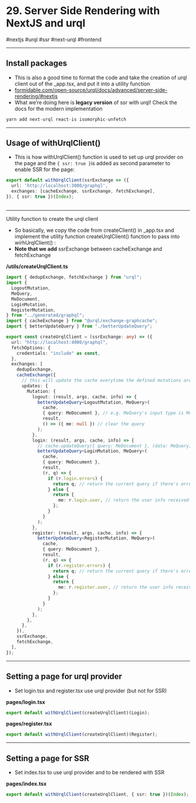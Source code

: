 # 29\. Server Side Rendering with NextJS and urql

⁠#nextjs #urql #ssr #next-urql #frontend  

* * *

## Install packages

- This is also a good time to format the code and take the creation of urql client out of the \_app.tsx, ⁠and put it into a utility function
- [formidable.com/open-source/urql/docs/advanced/server-side-rendering/#nextjs](https://formidable.com/open-source/urql/docs/advanced/server-side-rendering/#nextjs "https://formidable.com/open-source/urql/docs/advanced/server-side-rendering/#nextjs") 
- What we’re doing here is **legacy version** of ssr with urql! Check the docs for the modern implementation

  

```typescript
yarn add next-urql react-is isomorphic-unfetch
```

  

* * *

## Usage of withUrqlClient()

- This is how withUrqlClient() function is used to set up urql provider on the page and the `⁠{ ssr: true }`⁠is added as second parameter to enable SSR for the page:

  

```typescript
export default withUrqlClient(ssrExchange => ({
  url: 'http://localhost:3000/graphql',
  exchanges: [cacheExchange, ssrExchange, fetchExchange],
}), { ssr: true })(Index);
```

  

## 

* * *

Utility function to create the urql client

- So basically, we copy the code from createClient() in \_app.tsx and implement the utility function createUrqlClient() function to pass into wirhUrqlClient() :
- **Note that we add** ssrExchange between cacheExchange and fetchExchange

  

**/utils/createUrqlClient.ts**

```typescript
import { dedupExchange, fetchExchange } from "urql";
import {
  LogoutMutation,
  MeQuery,
  MeDocument,
  LoginMutation,
  RegisterMutation,
} from "../generated/graphql";
import { cacheExchange } from "@urql/exchange-graphcache";
import { betterUpdateQuery } from "./betterUpdateQuery";

export const createUrqlClient = (ssrExchange: any) => ({
  url: "http://localhost:4000/graphql",
  fetchOptions: {
    credentials: "include" as const,
  },
  exchanges: [
    dedupExchange,
    cacheExchange({
      // this will update the cache everytime the defined mutations are run run
      updates: {
        Mutation: {
          logout: (result, args, cache, info) => {
            betterUpdateQuery<LogoutMutation, MeQuery>(
              cache,
              { query: MeDocument }, // e.g. MeQuery's input type is MeDocument
              result,
              () => ({ me: null }) // clear the query
            );
          },
          login: (result, args, cache, info) => {
            // cache.updateQuery({ query: MeDocument }, (data: MeQuery) => { })
            betterUpdateQuery<LoginMutation, MeQuery>(
              cache,
              { query: MeDocument },
              result,
              (r, q) => {
                if (r.login.errors) {
                  return q; // return the current query if there's error
                } else {
                  return {
                    me: r.login.user, // return the user info received from successful login
                  };
                }
              }
            );
          },
          register: (result, args, cache, info) => {
            betterUpdateQuery<RegisterMutation, MeQuery>(
              cache,
              { query: MeDocument },
              result,
              (r, q) => {
                if (r.register.errors) {
                  return q; // return the current query if there's error
                } else {
                  return {
                    me: r.register.user, // return the user info received from successful register
                  };
                }
              }
            );
          },
        },
      },
    }),
    ssrExchange,
    fetchExchange,
  ],
});
```

  

* * *

## Setting a page for urql provider

- Set login.tsx and register.tsx use urql provider (but not for SSR)

  

**pages/login.tsx**

```typescript
export default withUrqlClient(createUrqlClient)(Login);
```

  

**pages/register.tsx**

```typescript
export default withUrqlClient(createUrqlClient)(Register);
```

  

* * *

## Setting a page for SSR

- Set index.tsx to use urql provider and to be rendered with SSR

  

**pages/index.tsx**

```typescript
export default withUrqlClient(createUrqlClient, { ssr: true })(Index);
```